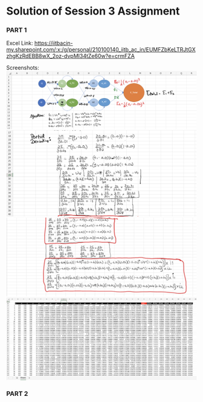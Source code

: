 # Solution of Session 3 Assignment
### PART 1

Excel Link: https://iitbacin-my.sharepoint.com/:x:/g/personal/210100140_iitb_ac_in/EUMFZbKeLTRJtGXzhgKzRdEBB8wX_2oz-dvpMI34tZe60w?e=crmFZA

Screenshots: 
<img src = "images/Screenshot 2023-01-14 at 4.02.23 AM.png">
<img src = "images/Screenshot 2023-01-14 at 4.02.43 AM.png">
<img src = "images/Screenshot 2023-01-14 at 4.02.53 AM.png">
<img src = "images/Screenshot 2023-01-14 at 4.05.42 AM.png">









### PART 2


